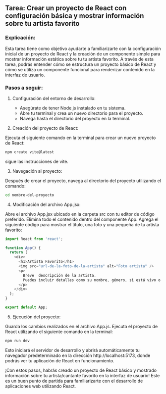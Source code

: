## Tarea: Crear un proyecto de React con configuración básica y mostrar información sobre tu artista favorito

### Explicación:
Esta tarea tiene como objetivo ayudarte a familiarizarte con la configuración inicial de un proyecto de React y la creación de un componente simple para mostrar información estática sobre tu tu artista favorito. A través de esta tarea, podrás entender cómo se estructura un proyecto básico de React y cómo se utiliza un componente funcional para renderizar contenido en la interfaz de usuario.

### Pasos a seguir:

1. Configuración del entorno de desarrollo:

    - Asegúrate de tener Node.js instalado en tu sistema.
    - Abre tu terminal y crea un nuevo directorio para el proyecto.
    - Navega hasta el directorio del proyecto en la terminal.

2. Creación del proyecto de React:

Ejecuta el siguiente comando en la terminal para crear un nuevo proyecto de React:

```bash
npm create vite@latest
```

sigue las instrucciones de vite.

3. Navegación al proyecto:

Después de crear el proyecto, navega al directorio del proyecto utilizando el comando:

```bash
cd nombre-del-proyecto
```

4. Modificación del archivo App.jsx:

Abre el archivo App.jsx ubicado en la carpeta src con tu editor de código preferido.
Elimina todo el contenido dentro del componente App.
Agrega el siguiente código para mostrar el título, una foto y una pequeña de tu artista favorito:

```javascript
import React from 'react';

function App() {
  return (
    <div>
      <h1>Artista Favorito</h1>
      <img src="url-de-la-foto-de-la-artista" alt="Foto artista" />
      <p>
        Breve  descripción de la artista.
        Puedes incluir detalles como su nombre, género, si está vivo o no, etc.
      </p>
    </div>
  );
}

export default App;
```

5. Ejecución del proyecto:

Guarda los cambios realizados en el archivo App.js.
Ejecuta el proyecto de React utilizando el siguiente comando en la terminal:
```bash
npm run dev
```
Esto iniciará el servidor de desarrollo y abrirá automáticamente tu navegador predeterminado en la dirección http://localhost:5173, donde podrás ver tu aplicación de React en funcionamiento.

¡Con estos pasos, habrás creado un proyecto de React básico y mostrado información sobre tu artista/cantante favorito en la interfaz de usuario! Este es un buen punto de partida para familiarizarte con el desarrollo de aplicaciones web utilizando React.
